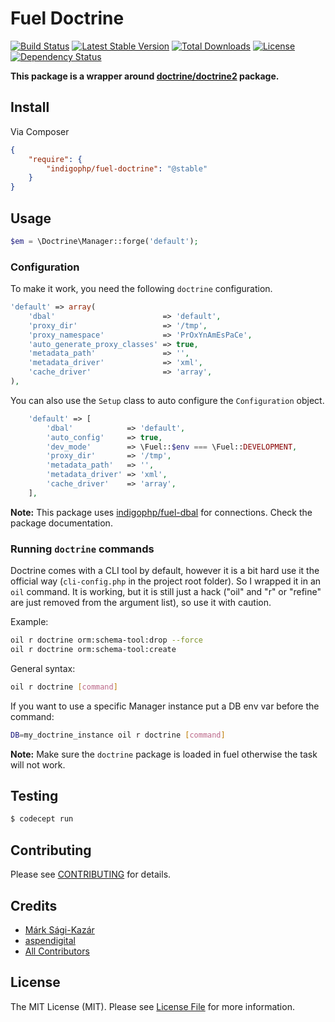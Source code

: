 # Fuel Doctrine

[![Build Status](https://travis-ci.org/indigophp/fuel-doctrine.svg?branch=develop)](https://travis-ci.org/indigophp/fuel-doctrine)
[![Latest Stable Version](https://poser.pugx.org/indigophp/fuel-doctrine/v/stable.png)](https://packagist.org/packages/indigophp/fuel-doctrine)
[![Total Downloads](https://poser.pugx.org/indigophp/fuel-doctrine/downloads.png)](https://packagist.org/packages/indigophp/fuel-doctrine)
[![License](https://poser.pugx.org/indigophp/fuel-doctrine/license.png)](https://packagist.org/packages/indigophp/fuel-doctrine)
[![Dependency Status](http://www.versioneye.com/user/projects/53f01cd113bb060798000815/badge.svg?style=flat)](http://www.versioneye.com/user/projects/53f01cd113bb060798000815)

**This package is a wrapper around [doctrine/doctrine2](https://github.com/doctrine/doctrine2) package.**


## Install

Via Composer

``` json
{
    "require": {
        "indigophp/fuel-doctrine": "@stable"
    }
}
```


## Usage

``` php
$em = \Doctrine\Manager::forge('default');
```


### Configuration

To make it work, you need the following `doctrine` configuration.

``` php
'default' => array(
	'dbal'                        => 'default',
	'proxy_dir'                   => '/tmp',
	'proxy_namespace'             => 'PrOxYnAmEsPaCe',
	'auto_generate_proxy_classes' => true,
	'metadata_path'               => '',
	'metadata_driver'             => 'xml',
	'cache_driver'                => 'array',
),
```

You can also use the `Setup` class to auto configure the `Configuration` object.

``` php
	'default' => [
		'dbal'            => 'default',
		'auto_config'     => true,
		'dev_mode'        => \Fuel::$env === \Fuel::DEVELOPMENT,
		'proxy_dir'       => '/tmp',
		'metadata_path'   => '',
		'metadata_driver' => 'xml',
		'cache_driver'    => 'array',
	],
```


**Note:** This package uses [indigophp/fuel-dbal](https://github.com/indigophp/fuel-dbal) for connections. Check the package documentation.


### Running `doctrine` commands

Doctrine comes with a CLI tool by default, however it is a bit hard use it the official way (`cli-config.php` in the project root folder). So I wrapped it in an `oil` command. It is working, but it is still just a hack ("oil" and "r" or "refine" are just removed from the argument list), so use it with caution.

Example:
``` bash
oil r doctrine orm:schema-tool:drop --force
oil r doctrine orm:schema-tool:create
```

General syntax:
``` bash
oil r doctrine [command]
```

If you want to use a specific Manager instance put a DB env var before the command:
``` bash
DB=my_doctrine_instance oil r doctrine [command]
```

**Note:** Make sure the `doctrine` package is loaded in fuel otherwise the task will not work.


## Testing

``` bash
$ codecept run
```


## Contributing

Please see [CONTRIBUTING](https://github.com/indigophp/fuel-doctrine/blob/develop/CONTRIBUTING.md) for details.


## Credits

- [Márk Sági-Kazár](https://github.com/sagikazarmark)
- [aspendigital](https://github.com/aspendigital/fuel-doctrine2)
- [All Contributors](https://github.com/indigophp/fuel-doctrine/contributors)


## License

The MIT License (MIT). Please see [License File](https://github.com/indigophp/fuel-doctrine/blob/develop/LICENSE) for more information.
